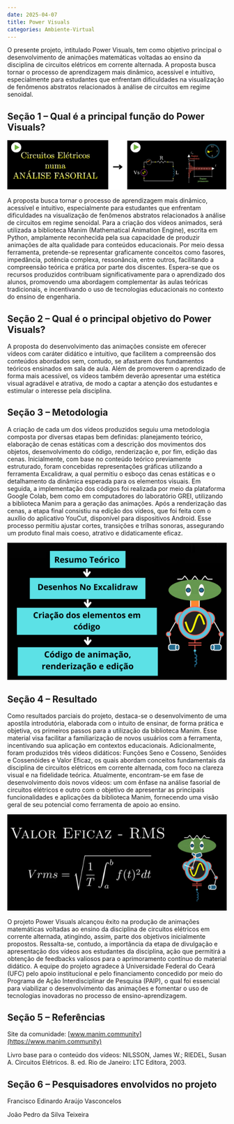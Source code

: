 ```yaml
---
date: 2025-04-07
title: Power Visuals
categories: Ambiente-Virtual
---
```


O presente projeto, intitulado Power Visuals, tem como objetivo principal o desenvolvimento de animações matemáticas voltadas ao ensino da disciplina de circuitos elétricos em corrente alternada. A proposta busca tornar o processo de aprendizagem mais dinâmico, acessível e intuitivo, especialmente para estudantes que enfrentam dificuldades na visualização de fenômenos abstratos relacionados à análise de circuitos em regime senoidal.


## Seção 1 – Qual é  a principal função do Power Visuals?


![Foto-1](/images/loc/POWERVISION1.png)

A proposta busca tornar o processo de aprendizagem mais dinâmico, acessível e intuitivo, especialmente para estudantes que enfrentam dificuldades na visualização de fenômenos abstratos relacionados à análise de circuitos em regime senoidal.
Para a criação dos vídeos animados, será utilizada a biblioteca Manim (Mathematical Animation Engine), escrita em Python, amplamente reconhecida pela sua capacidade de produzir animações de alta qualidade para conteúdos educacionais. Por meio dessa ferramenta, pretende-se representar graficamente conceitos como fasores, impedância, potência complexa, ressonância, entre outros, facilitando a compreensão teórica e prática por parte dos discentes.
Espera-se que os recursos produzidos contribuam significativamente para o aprendizado dos alunos, promovendo uma abordagem complementar às aulas teóricas tradicionais, e incentivando o uso de tecnologias educacionais no contexto do ensino de engenharia.


## Seção 2 – Qual é o principal objetivo do Power Visuals?

A proposta do desenvolvimento das animações consiste em oferecer vídeos com caráter didático e intuitivo, que facilitem a compreensão dos conteúdos abordados sem, contudo, se afastarem dos fundamentos teóricos ensinados em sala de aula. Além de promoverem o aprendizado de forma mais acessível, os vídeos também deverão apresentar uma estética visual agradável e atrativa, de modo a captar a atenção dos estudantes e estimular o interesse pela disciplina.

## Seção 3 – Metodologia

A criação de cada um dos vídeos produzidos seguiu uma metodologia composta por diversas etapas bem definidas: planejamento teórico, elaboração de cenas estáticas com a descrição dos movimentos dos objetos, desenvolvimento do código, renderização e, por fim, edição das cenas. Inicialmente, com base no conteúdo teórico previamente estruturado, foram concebidas representações gráficas utilizando a ferramenta Excalidraw, a qual permitiu o esboço das cenas estáticas e o detalhamento da dinâmica esperada para os elementos visuais.
Em seguida, a implementação dos códigos foi realizada por meio da plataforma Google Colab, bem como em computadores do laboratório GREI, utilizando a biblioteca Manim para a geração das animações. Após a renderização das cenas, a etapa final consistiu na edição dos vídeos, que foi feita com o auxílio do aplicativo YouCut, disponível para dispositivos Android. Esse processo permitiu ajustar cortes, transições e trilhas sonoras, assegurando um produto final mais coeso, atrativo e didaticamente eficaz.

![Foto-2](/images/loc/POWERVISION2.png)

## Seção 4 – Resultado

Como resultados parciais do projeto, destaca-se o desenvolvimento de uma apostila introdutória, elaborada com o intuito de ensinar, de forma prática e objetiva, os primeiros passos para a utilização da biblioteca Manim. Esse material visa facilitar a familiarização de novos usuários com a ferramenta, incentivando sua aplicação em contextos educacionais.
Adicionalmente, foram produzidos três vídeos didáticos: Funções Seno e Cosseno, Senóides e Cossenóides e Valor Eficaz, os quais abordam conceitos fundamentais da disciplina de circuitos elétricos em corrente alternada, com foco na clareza visual e na fidelidade teórica.
Atualmente, encontram-se em fase de desenvolvimento dois novos vídeos: um com ênfase na análise fasorial de circuitos elétricos e outro com o objetivo de apresentar as principais funcionalidades e aplicações da biblioteca Manim, fornecendo uma visão geral de seu potencial como ferramenta de apoio ao ensino.

![Foto-3](/images/loc/POWERVISION3.png)

O projeto Power Visuals alcançou êxito na produção de animações matemáticas voltadas ao ensino da disciplina de circuitos elétricos em corrente alternada, atingindo, assim, parte dos objetivos inicialmente propostos. Ressalta-se, contudo, a importância da etapa de divulgação e apresentação dos vídeos aos estudantes da disciplina, ação que permitirá a obtenção de feedbacks valiosos para o aprimoramento contínuo do material didático.
A equipe do projeto agradece à Universidade Federal do Ceará (UFC) pelo apoio institucional e pelo financiamento concedido por meio do Programa de Ação Interdisciplinar de Pesquisa (PAIP), o qual foi essencial para viabilizar o desenvolvimento das animações e fomentar o uso de tecnologias inovadoras no processo de ensino-aprendizagem.

## Seção 5 – Referências
Site da comunidade:
[www.manim.community](https://www.manim.community)

Livro base para o conteúdo dos vídeos:
NILSSON, James W.; RIEDEL, Susan A. Circuitos Elétricos. 8. ed. Rio de Janeiro: LTC Editora, 2003.

## Seção 6 – Pesquisadores envolvidos no projeto

Francisco Edinardo Araújo Vasconcelos 

João Pedro da Silva Teixeira 